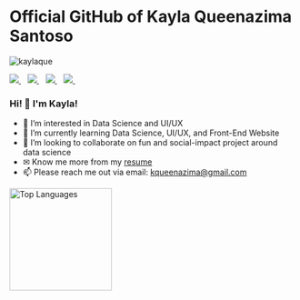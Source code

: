 # Official GitHub of Kayla Queenazima Santoso
<p align="left"> <img src="https://komarev.com/ghpvc/?username=kaylaque" alt="kaylaque" /> </p>

<a href="https://www.linkedin.com/in/kayla-queenazima-santoso-1545201b4/">
    <img src="https://img.shields.io/badge/linkedin-%230077B5.svg?&style=for-the-badge&logo=linkedin&logoColor=white" />
</a>&nbsp;&nbsp;
<a href="https://www.instagram.com/kaylaqueenaz">
    <img src="https://img.shields.io/badge/instagram-%23E4405F.svg?&style=for-the-badge&logo=instagram&logoColor=white" />        
</a>&nbsp;&nbsp;
<a href="https://www.kaggle.com/kaylaqueenazima">
    <img src="https://img.shields.io/badge/Kaggle-20BEFF?style=for-the-badge&logo=Kaggle&logoColor=white" />
</a>&nbsp;&nbsp;
<a href="https://github.com/kaylaque">
    <img src="https://img.shields.io/badge/GitHub-100000?style=for-the-badge&logo=github&logoColor=white" />
</a>&nbsp;&nbsp;
<br />

### Hi! 👋 I'm Kayla!
- 👀 I’m interested in Data Science and UI/UX
- 🌱 I’m currently learning Data Science, UI/UX, and Front-End Website
- 💞️ I’m looking to collaborate on fun and social-impact project around data science
- ✉ Know me more from my [resume](https://drive.google.com/file/d/1F1IjdwNPB4eei7qgerEf0b6Y_xwBJK1f/view?usp=sharing)
- 📫 Please reach me out via email: kqueenazima@gmail.com

<p align="justify">
  <a>
    <img height="180em" src="https://github-readme-stats.vercel.app/api/top-langs/?username=kaylaque&theme=cobalt&show_icons=true&layout=compact" alt="Top Languages">
  </a>
</p>
